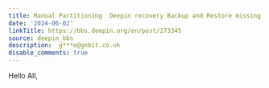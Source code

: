 ```yaml
---
title: Manual Partitioning  Deepin recovery Backup and Restore missing
date: '2024-06-02'
linkTitle: https://bbs.deepin.org/en/post/273345
source: deepin_bbs
description:  g***e@gnbit.co.uk 
disable_comments: true
---
```

Hello All,

